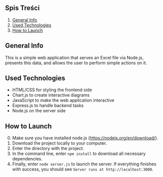 ## Spis Treści
1. [General Info](#general-info)
2. [Used Technologies](#used-technologies)
3. [How to Launch](#how-to-launch)

## General Info

This is a simple web application that serves an Excel file via Node.js, presents this data, and allows the user to perform simple actions on it.

## Used Technologies

- HTML/CSS for styling the frontend side 
- Chart.js to create interactive diagrams
- JavaScript to make the web application interactive
- Express.js to handle backend tasks
- Node.js on the server side

## How to Launch
0. Make sure you have installed node.js (https://nodejs.org/en/download/).
1. Download the project locally to your computer.
2. Enter the directory with the project.
3. In the command line, enter `npm install` to download all necessary dependencies.
4. Finally, enter `node server.js` to launch the server. If everything finishes with success, you should see `Server runs at http://localhost:3000`.
